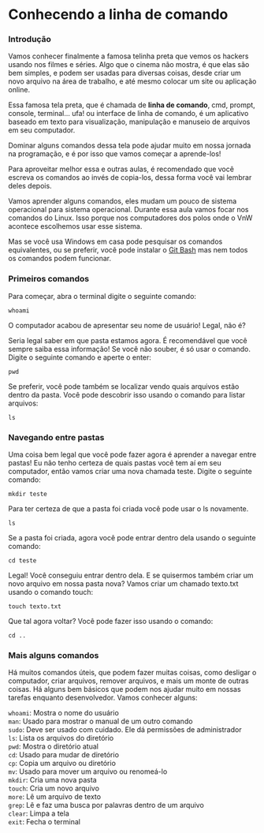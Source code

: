 # Conhecendo a linha de comando

### Introdução

Vamos conhecer finalmente a famosa telinha preta que vemos os hackers usando nos filmes e séries. Algo que o cinema não mostra, é que elas são bem simples, e podem ser usadas para diversas coisas, desde criar um novo arquivo na área de trabalho, e até mesmo colocar um site ou aplicação online.

Essa famosa tela preta, que é chamada de **linha de comando**, cmd, prompt, console, terminal... ufa! ou interface de linha de comando, é um aplicativo baseado em texto para visualização, manipulação e manuseio de arquivos em seu computador.

Dominar alguns comandos dessa tela pode ajudar muito em nossa jornada na programação, e é por isso que vamos começar a aprende-los!

Para aproveitar melhor essa e outras aulas, é recomendado que você escreva os comandos ao invés de copia-los, dessa forma você vai lembrar deles depois.

Vamos aprender alguns comandos, eles mudam um pouco de sistema operacional para sistema operacional. Durante essa aula vamos focar nos comandos do Linux. Isso porque nos computadores dos polos onde o VnW acontece escolhemos usar esse sistema.

Mas se você usa Windows em casa pode pesquisar os comandos equivalentes, ou se preferir, você pode instalar o [Git Bash](https://git-scm.com/) mas nem todos os comandos podem funcionar.

### Primeiros comandos

Para começar, abra o terminal digite o seguinte comando:

```text
whoami
```

O computador acabou de apresentar seu nome de usuário! Legal, não é?

Seria legal saber em que pasta estamos agora. É recomendável que você sempre saiba essa informação! Se você não souber, é só usar o comando. Digite o seguinte comando e aperte o enter:

```text
pwd
```

Se preferir, você pode também se localizar vendo quais arquivos estão dentro da pasta. Você pode descobrir isso usando o comando para listar arquivos:

```text
ls
```

### Navegando entre pastas

Uma coisa bem legal que você pode fazer agora é aprender a navegar entre pastas! Eu não tenho certeza de quais pastas você tem aí em seu computador, então vamos criar uma nova chamada teste. Digite o seguinte comando:

```text
mkdir teste
```

Para ter certeza de que a pasta foi criada você pode usar o ls novamente.

```text
ls
```

Se a pasta foi criada, agora você pode entrar dentro dela usando o seguinte comando:

```text
cd teste
```

Legal! Você conseguiu entrar dentro dela. E se quisermos também criar um novo arquivo em nossa pasta nova? Vamos criar um chamado texto.txt usando o comando touch:

```text
touch texto.txt
```

Que tal agora voltar? Você pode fazer isso usando o comando:

```text
cd ..
```

### Mais alguns comandos

Há muitos comandos úteis, que podem fazer muitas coisas, como desligar o computador, criar arquivos, remover arquivos, e mais um monte de outras coisas. Há alguns bem básicos que podem nos ajudar muito em nossas tarefas enquanto desenvolvedor. Vamos conhecer alguns:

`whoami`: Mostra o nome do usuário  
`man`: Usado para mostrar o manual de um outro comando  
`sudo`: Deve ser usado com cuidado. Ele dá permissões de administrador  
`ls`: Lista os arquivos do diretório  
`pwd`: Mostra o diretório atual  
`cd`: Usado para mudar de diretório  
`cp`: Copia um arquivo ou diretório  
`mv`: Usado para mover um arquivo ou renomeá-lo  
`mkdir`: Cria uma nova pasta  
`touch`: Cria um novo arquivo  
`more`: Lê um arquivo de texto  
`grep`: Lê e faz uma busca por palavras dentro de um arquivo  
`clear`: Limpa a tela  
`exit`: Fecha o terminal

